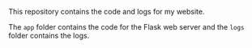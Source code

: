 This repository contains the code and logs for my website.

The `app` folder contains the code for the Flask web server and the `logs` folder contains the logs.
